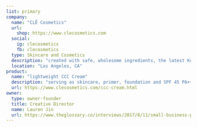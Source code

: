 ```yaml
---
list: primary
company:
  name: "CLĒ Cosmetics"
  url:
    shop: https://www.clecosmetics.com
  social:
    ig: clecosmetics
    fb: clecosmetics
  type: Skincare and Cosmetics
  description: "created with safe, wholesome ingredients, the latest Korean beauty technology, and understated design"
  location: "Los Angeles, CA"
product:
  name: "lightweight CCC Cream"
  description: "serving as skincare, primer, foundation and SPF 45 PA+++ sun protection all in one"
  url: https://www.clecosmetics.com/ccc-cream.html
owner:
  type: owner-founder
  title: Creative Director
  name: Lauren Jin
  url: https://www.theglossary.co/interviews/2017/8/11/small-business-profile-lauren-jin-owner-of-cle-cosmetics
---
```

